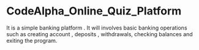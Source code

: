 # CodeAlpha_Online_Quiz_Platform
It is a simple banking platform . It will involves basic banking operations such as creating account , deposits , withdrawals, checking balances and exiting the program. 
